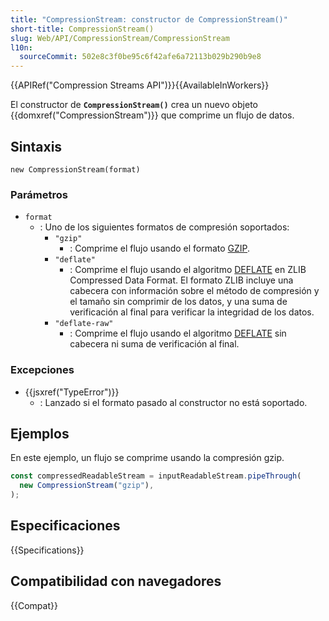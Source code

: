 ```yaml
---
title: "CompressionStream: constructor de CompressionStream()"
short-title: CompressionStream()
slug: Web/API/CompressionStream/CompressionStream
l10n:
  sourceCommit: 502e8c3f0be95c6f42afe6a72113b029b290b9e8
---
```


{{APIRef("Compression Streams API")}}{{AvailableInWorkers}}

El constructor de **`CompressionStream()`** crea un nuevo objeto {{domxref("CompressionStream")}} que comprime un flujo de datos.

## Sintaxis

```js-nolint
new CompressionStream(format)
```

### Parámetros

- `format`
  - : Uno de los siguientes formatos de compresión soportados:
    - `"gzip"`
      - : Comprime el flujo usando el formato [GZIP](https://www.rfc-editor.org/rfc/rfc1952).
    - `"deflate"`
      - : Comprime el flujo usando el algoritmo [DEFLATE](https://www.rfc-editor.org/rfc/rfc1950) en ZLIB Compressed Data Format.
        El formato ZLIB incluye una cabecera con información sobre el método de compresión y el tamaño sin comprimir de los datos, y una suma de verificación al final para verificar la integridad de los datos.
    - `"deflate-raw"`
      - : Comprime el flujo usando el algoritmo [DEFLATE](https://www.rfc-editor.org/rfc/rfc1951) sin cabecera ni suma de verificación al final.

### Excepciones

- {{jsxref("TypeError")}}
  - : Lanzado si el formato pasado al constructor no está soportado.

## Ejemplos

En este ejemplo, un flujo se comprime usando la compresión gzip.

```js
const compressedReadableStream = inputReadableStream.pipeThrough(
  new CompressionStream("gzip"),
);
```

## Especificaciones

{{Specifications}}

## Compatibilidad con navegadores

{{Compat}}
